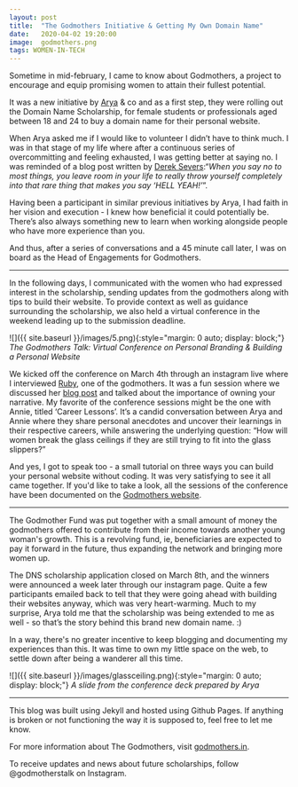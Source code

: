 ```yaml
---
layout:	post
title:	"The Godmothers Initiative & Getting My Own Domain Name"
date:	2020-04-02 19:20:00
image:  godmothers.png
tags: WOMEN-IN-TECH
---
```

Sometime in mid-february, I came to know about Godmothers, a project to encourage and equip promising women to attain their fullest potential.

It was a new initiative by [Arya](http://aryamurali.com) & co and as a first step, they were rolling out the Domain Name Scholarship, for female students or professionals aged between 18 and 24 to buy a domain name for their personal website.

When Arya asked me if I would like to volunteer I didn’t have to think much. I was in that stage of my life where after a continuous series of overcommitting and feeling exhausted, I was getting better at saying no. I was reminded of a blog post written by [Derek Severs](https://sivers.org/hellyeah):“*When you say no to most things, you leave room in your life to really throw yourself completely into that rare thing that makes you say ‘HELL YEAH!’*”.

Having been a participant in similar previous initiatives by Arya, I had faith in her vision and execution - I knew how beneficial it could potentially be. There’s also always something new to learn when working alongside people who have more experience than you.

And thus, after a series of conversations and a 45 minute call later, I was on board as the Head of Engagements for Godmothers.

***

In the following days, I communicated with the women who had expressed interest in the scholarship, sending updates from the godmothers along with tips to build their website. To provide context as well as guidance surrounding the scholarship, we also held a virtual conference in the weekend leading up to the submission deadline.

![]({{ site.baseurl }}/images/5.png){:style="margin: 0 auto; display: block;"}
*The Godmothers Talk: Virtual Conference on Personal Branding & Building a Personal Website*

We kicked off the conference on March 4th through an instagram live where I interviewed [Ruby](https://www.linkedin.com/in/rubypeethambaran/), one of the godmothers. It was a fun session where we discussed her [blog post](https://thegirlwrites.in/personal-branding/#comments) and talked about the importance of owning your narrative. My favorite of the conference sessions might be the one with Annie, titled ‘Career Lessons’. It’s a candid conversation between Arya and Annie where they share personal anecdotes and uncover their learnings in their respective careers, while answering the underlying question: “How will women break the glass ceilings if they are still trying to fit into the glass slippers?”

And yes, I got to speak too - a small tutorial on three ways you can build your personal website without coding. It was very satisfying to see it all came together.  If you'd like to take a look, all the sessions of the conference have been documented on the [Godmothers website](https://sites.google.com/aryamurali.com/godmothers/virtual-conference-sessions).

***

The Godmother Fund was put together with a small amount of money the godmothers offered to contribute from their income towards another young woman's growth. This is a revolving fund, ie, beneficiaries are expected to pay it forward in the future, thus expanding the network and bringing more women up.

The DNS scholarship application closed on March 8th, and the winners were announced a week later through our instagram page. Quite a few participants emailed back to tell that they were going ahead with building their websites anyway, which was very heart-warming. Much to my surprise, Arya told me that the scholarship was being extended to me as well - so that’s the story behind this brand new domain name. :)

In a way, there's no greater incentive to keep blogging and documenting my experiences than this. It was time to own my little space on the web, to settle down after being a wanderer all this time.

![]({{ site.baseurl }}/images/glassceiling.png){:style="margin: 0 auto; display: block;"}
*A slide from the conference deck prepared by Arya*

***

This blog was built using Jekyll and hosted using Github Pages. If anything is broken or not functioning the way it is supposed to, feel free to let me know.

For more information about The Godmothers, visit [godmothers.in](http://godmothers.in).

To receive updates and news about future scholarships, follow @godmotherstalk on Instagram.
